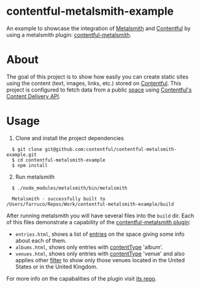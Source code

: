 # contentful-metalsmith-example

An example to showcase the integration of [Metalsmith](http://www.metalsmith.io/) and [Contentful](www.contentful.com) by using a metalsmith plugin: [contentful-metalsmith](https://github.com/contentful/contentful-metalsmith).

# About

The goal of this project is to show how easily you can create static sites using the content (text, images, links, etc.) stored on [Contentful](http://www.contentful.com). This project
is configured to fetch data from a public [space](https://www.contentful.com/developers/documentation/content-delivery-api/http/#spaces) using [Contentful's Content Delivery API](https://www.contentful.com/developers/documentation/content-delivery-api/http/#spaces).

# Usage

1. Clone and install the project dependencies

  ```shell
    $ git clone git@github.com:contentful/contentful-metalsmith-example.git
    $ cd contentful-metalsmith-example
    $ npm install
  ```

2. Run metalsmith

  ```shell
    $ ./node_modules/metalsmith/bin/metalsmith

    Metalsmith · successfully built to /Users/farruco/Repos/Work/contentful-metalsmith-example/build
  ```

After running metalsmith you will have several files into the ```build``` dir. Each of this files demonstrate a capability of the [contentful-metalsmith plugin](https://github.com/contentful/contentful-metalsmith):

  * ```entries.html```, shows a list of [entries](https://www.contentful.com/developers/documentation/content-delivery-api/http/#entries) on the space giving some info about each of them.
  * ```albums.html```, shows only entries with [contentType](https://www.contentful.com/developers/documentation/content-delivery-api/http/#content-types) 'album'.
  * ```venues.html```, shows only entries with [contentType](https://www.contentful.com/developers/documentation/content-delivery-api/http/#content-types) 'venue' and also applies other [filter](https://www.contentful.com/developers/documentation/content-delivery-api/http/#search-filter) to show only those venues located in the United States or in the United Kingdom.

For more info on the capabalities of the plugin visit [its repo](https://github.com/contentful/contentful-metalsmith).

